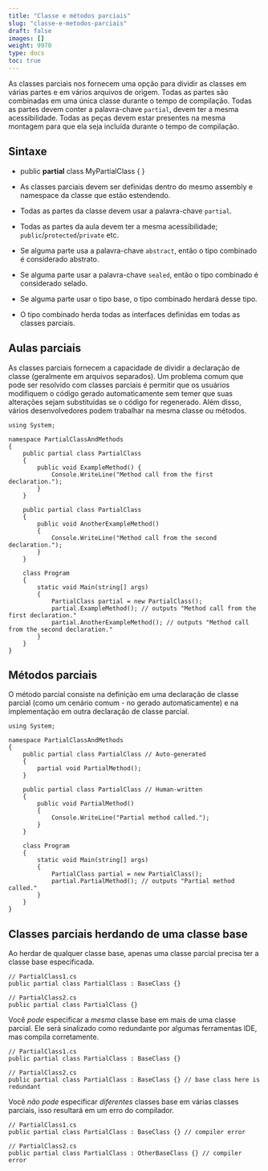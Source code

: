 ```yaml
---
title: "Classe e métodos parciais"
slug: "classe-e-metodos-parciais"
draft: false
images: []
weight: 9970
type: docs
toc: true
---
```


As classes parciais nos fornecem uma opção para dividir as classes em várias partes e em vários arquivos de origem. Todas as partes são combinadas em uma única classe durante o tempo de compilação. Todas as partes devem conter a palavra-chave `partial`, devem ter a mesma acessibilidade. Todas as peças devem estar presentes na mesma montagem para que ela seja incluída durante o tempo de compilação.

## Sintaxe
- public **partial** class MyPartialClass { }

- As classes parciais devem ser definidas dentro do mesmo assembly e namespace da classe que estão estendendo.

- Todas as partes da classe devem usar a palavra-chave `partial`.

- Todas as partes da aula devem ter a mesma acessibilidade; `public`/`protected`/`private` etc.

- Se alguma parte usa a palavra-chave `abstract`, então o tipo combinado é considerado abstrato.

- Se alguma parte usar a palavra-chave `sealed`, então o tipo combinado é considerado selado.

- Se alguma parte usar o tipo base, o tipo combinado herdará desse tipo.

- O tipo combinado herda todas as interfaces definidas em todas as classes parciais.

## Aulas parciais
As classes parciais fornecem a capacidade de dividir a declaração de classe (geralmente em arquivos separados). Um problema comum que pode ser resolvido com classes parciais é permitir que os usuários modifiquem o código gerado automaticamente sem temer que suas alterações sejam substituídas se o código for regenerado. Além disso, vários desenvolvedores podem trabalhar na mesma classe ou métodos.

    using System;
    
    namespace PartialClassAndMethods
    {
        public partial class PartialClass
        {
            public void ExampleMethod() {
                Console.WriteLine("Method call from the first declaration.");
            }
        }
    
        public partial class PartialClass
        {
            public void AnotherExampleMethod()
            {
                Console.WriteLine("Method call from the second declaration.");
            }
        }
    
        class Program
        {
            static void Main(string[] args)
            {
                PartialClass partial = new PartialClass();
                partial.ExampleMethod(); // outputs "Method call from the first declaration."
                partial.AnotherExampleMethod(); // outputs "Method call from the second declaration."
            }
        }
    }

## Métodos parciais
O método parcial consiste na definição em uma declaração de classe parcial (como um cenário comum - no gerado automaticamente) e na implementação em outra declaração de classe parcial.

    using System;
    
    namespace PartialClassAndMethods
    {
        public partial class PartialClass // Auto-generated
        {
            partial void PartialMethod();
        }
    
        public partial class PartialClass // Human-written
        {
            public void PartialMethod()
            {
                Console.WriteLine("Partial method called.");
            }
        }
    
        class Program
        {
            static void Main(string[] args)
            {
                PartialClass partial = new PartialClass();
                partial.PartialMethod(); // outputs "Partial method called."
            }
        }
    }

## Classes parciais herdando de uma classe base
Ao herdar de qualquer classe base, apenas uma classe parcial precisa ter a classe base especificada.

    // PartialClass1.cs
    public partial class PartialClass : BaseClass {}

    // PartialClass2.cs
    public partial class PartialClass {}

Você *pode* especificar a *mesma* classe base em mais de uma classe parcial. Ele será sinalizado como redundante por algumas ferramentas IDE, mas compila corretamente.

    // PartialClass1.cs
    public partial class PartialClass : BaseClass {}

    // PartialClass2.cs
    public partial class PartialClass : BaseClass {} // base class here is redundant

Você *não pode* especificar *diferentes* classes base em várias classes parciais, isso resultará em um erro do compilador.

    // PartialClass1.cs
    public partial class PartialClass : BaseClass {} // compiler error

    // PartialClass2.cs
    public partial class PartialClass : OtherBaseClass {} // compiler error


